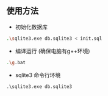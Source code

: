 ## 使用方法

* 初始化数据库
```bash
.\sqlite3.exe db.sqlite3 < init.sql
```

* 编译运行 (确保电脑有g++环境)
```bash
.\g.bat
```

* sqlite3 命令行环境
```
.\sqlite3.exe db.sqlite3
```